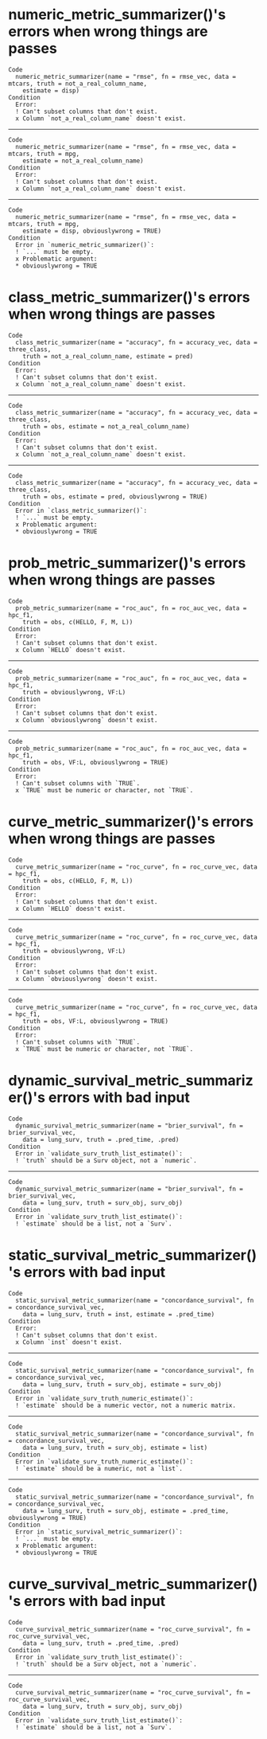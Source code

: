 # numeric_metric_summarizer()'s errors when wrong things are passes

    Code
      numeric_metric_summarizer(name = "rmse", fn = rmse_vec, data = mtcars, truth = not_a_real_column_name,
        estimate = disp)
    Condition
      Error:
      ! Can't subset columns that don't exist.
      x Column `not_a_real_column_name` doesn't exist.

---

    Code
      numeric_metric_summarizer(name = "rmse", fn = rmse_vec, data = mtcars, truth = mpg,
        estimate = not_a_real_column_name)
    Condition
      Error:
      ! Can't subset columns that don't exist.
      x Column `not_a_real_column_name` doesn't exist.

---

    Code
      numeric_metric_summarizer(name = "rmse", fn = rmse_vec, data = mtcars, truth = mpg,
        estimate = disp, obviouslywrong = TRUE)
    Condition
      Error in `numeric_metric_summarizer()`:
      ! `...` must be empty.
      x Problematic argument:
      * obviouslywrong = TRUE

# class_metric_summarizer()'s errors when wrong things are passes

    Code
      class_metric_summarizer(name = "accuracy", fn = accuracy_vec, data = three_class,
        truth = not_a_real_column_name, estimate = pred)
    Condition
      Error:
      ! Can't subset columns that don't exist.
      x Column `not_a_real_column_name` doesn't exist.

---

    Code
      class_metric_summarizer(name = "accuracy", fn = accuracy_vec, data = three_class,
        truth = obs, estimate = not_a_real_column_name)
    Condition
      Error:
      ! Can't subset columns that don't exist.
      x Column `not_a_real_column_name` doesn't exist.

---

    Code
      class_metric_summarizer(name = "accuracy", fn = accuracy_vec, data = three_class,
        truth = obs, estimate = pred, obviouslywrong = TRUE)
    Condition
      Error in `class_metric_summarizer()`:
      ! `...` must be empty.
      x Problematic argument:
      * obviouslywrong = TRUE

# prob_metric_summarizer()'s errors when wrong things are passes

    Code
      prob_metric_summarizer(name = "roc_auc", fn = roc_auc_vec, data = hpc_f1,
        truth = obs, c(HELLO, F, M, L))
    Condition
      Error:
      ! Can't subset columns that don't exist.
      x Column `HELLO` doesn't exist.

---

    Code
      prob_metric_summarizer(name = "roc_auc", fn = roc_auc_vec, data = hpc_f1,
        truth = obviouslywrong, VF:L)
    Condition
      Error:
      ! Can't subset columns that don't exist.
      x Column `obviouslywrong` doesn't exist.

---

    Code
      prob_metric_summarizer(name = "roc_auc", fn = roc_auc_vec, data = hpc_f1,
        truth = obs, VF:L, obviouslywrong = TRUE)
    Condition
      Error:
      ! Can't subset columns with `TRUE`.
      x `TRUE` must be numeric or character, not `TRUE`.

# curve_metric_summarizer()'s errors when wrong things are passes

    Code
      curve_metric_summarizer(name = "roc_curve", fn = roc_curve_vec, data = hpc_f1,
        truth = obs, c(HELLO, F, M, L))
    Condition
      Error:
      ! Can't subset columns that don't exist.
      x Column `HELLO` doesn't exist.

---

    Code
      curve_metric_summarizer(name = "roc_curve", fn = roc_curve_vec, data = hpc_f1,
        truth = obviouslywrong, VF:L)
    Condition
      Error:
      ! Can't subset columns that don't exist.
      x Column `obviouslywrong` doesn't exist.

---

    Code
      curve_metric_summarizer(name = "roc_curve", fn = roc_curve_vec, data = hpc_f1,
        truth = obs, VF:L, obviouslywrong = TRUE)
    Condition
      Error:
      ! Can't subset columns with `TRUE`.
      x `TRUE` must be numeric or character, not `TRUE`.

# dynamic_survival_metric_summarizer()'s errors with bad input

    Code
      dynamic_survival_metric_summarizer(name = "brier_survival", fn = brier_survival_vec,
        data = lung_surv, truth = .pred_time, .pred)
    Condition
      Error in `validate_surv_truth_list_estimate()`:
      ! `truth` should be a Surv object, not a `numeric`.

---

    Code
      dynamic_survival_metric_summarizer(name = "brier_survival", fn = brier_survival_vec,
        data = lung_surv, truth = surv_obj, surv_obj)
    Condition
      Error in `validate_surv_truth_list_estimate()`:
      ! `estimate` should be a list, not a `Surv`.

# static_survival_metric_summarizer()'s errors with bad input

    Code
      static_survival_metric_summarizer(name = "concordance_survival", fn = concordance_survival_vec,
        data = lung_surv, truth = inst, estimate = .pred_time)
    Condition
      Error:
      ! Can't subset columns that don't exist.
      x Column `inst` doesn't exist.

---

    Code
      static_survival_metric_summarizer(name = "concordance_survival", fn = concordance_survival_vec,
        data = lung_surv, truth = surv_obj, estimate = surv_obj)
    Condition
      Error in `validate_surv_truth_numeric_estimate()`:
      ! `estimate` should be a numeric vector, not a numeric matrix.

---

    Code
      static_survival_metric_summarizer(name = "concordance_survival", fn = concordance_survival_vec,
        data = lung_surv, truth = surv_obj, estimate = list)
    Condition
      Error in `validate_surv_truth_numeric_estimate()`:
      ! `estimate` should be a numeric, not a `list`.

---

    Code
      static_survival_metric_summarizer(name = "concordance_survival", fn = concordance_survival_vec,
        data = lung_surv, truth = surv_obj, estimate = .pred_time, obviouslywrong = TRUE)
    Condition
      Error in `static_survival_metric_summarizer()`:
      ! `...` must be empty.
      x Problematic argument:
      * obviouslywrong = TRUE

# curve_survival_metric_summarizer()'s errors with bad input

    Code
      curve_survival_metric_summarizer(name = "roc_curve_survival", fn = roc_curve_survival_vec,
        data = lung_surv, truth = .pred_time, .pred)
    Condition
      Error in `validate_surv_truth_list_estimate()`:
      ! `truth` should be a Surv object, not a `numeric`.

---

    Code
      curve_survival_metric_summarizer(name = "roc_curve_survival", fn = roc_curve_survival_vec,
        data = lung_surv, truth = surv_obj, surv_obj)
    Condition
      Error in `validate_surv_truth_list_estimate()`:
      ! `estimate` should be a list, not a `Surv`.


